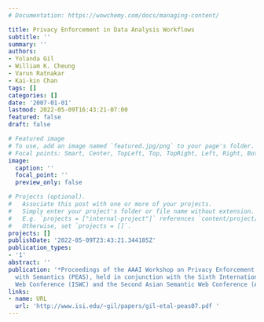 ```yaml
---
# Documentation: https://wowchemy.com/docs/managing-content/

title: Privacy Enforcement in Data Analysis Workflows
subtitle: ''
summary: ''
authors:
- Yolanda Gil
- William K. Cheung
- Varun Ratnakar
- Kai-kin Chan
tags: []
categories: []
date: '2007-01-01'
lastmod: 2022-05-09T16:43:21-07:00
featured: false
draft: false

# Featured image
# To use, add an image named `featured.jpg/png` to your page's folder.
# Focal points: Smart, Center, TopLeft, Top, TopRight, Left, Right, BottomLeft, Bottom, BottomRight.
image:
  caption: ''
  focal_point: ''
  preview_only: false

# Projects (optional).
#   Associate this post with one or more of your projects.
#   Simply enter your project's folder or file name without extension.
#   E.g. `projects = ["internal-project"]` references `content/project/deep-learning/index.md`.
#   Otherwise, set `projects = []`.
projects: []
publishDate: '2022-05-09T23:43:21.344185Z'
publication_types:
- '1'
abstract: ''
publication: '*Proceedings of the AAAI Workshop on Privacy Enforcement and Accountability
  with Semantics (PEAS), held in conjunction with the Sixth International Semantic
  Web Conference (ISWC) and the Second Asian Semantic Web Conference (ASWC)*'
links:
- name: URL
  url: 'http://www.isi.edu/~gil/papers/gil-etal-peas07.pdf '
---
```

